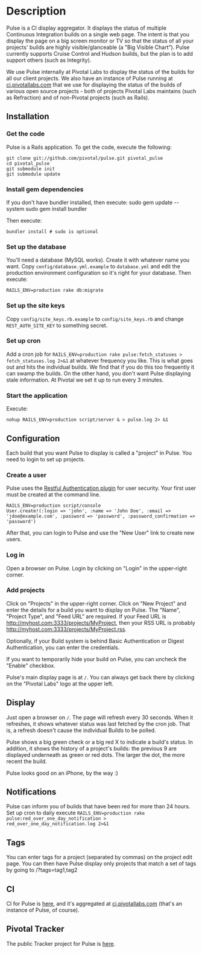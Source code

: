 Description
===========

Pulse is a CI display aggregator. It displays the status of multiple Continuous Integration builds on a single web page.
The intent is that you display the page on a big screen monitor or TV so that the status of all your projects' builds
are highly visible/glanceable (a "Big Visible Chart"). Pulse currently supports Cruise Control and Hudson builds, but the plan
is to add support others (such as Integrity).

We use Pulse internally at Pivotal Labs to display the status of the builds for all our client projects. We also have an
instance of Pulse running at [ci.pivotallabs.com](http://ci.pivotallabs.com) that we use for displaying the status of the builds of various
open source projects - both of projects Pivotal Labs maintains (such as Refraction) and of non-Pivotal projects (such as
Rails).

## Installation

### Get the code

Pulse is a Rails application. To get the code, execute the following:

    git clone git://github.com/pivotal/pulse.git pivotal_pulse
    cd pivotal_pulse
    git submodule init
    git submodule update

### Install gem dependencies

If you don't have bundler installed, then execute:
    sudo gem update --system
    sudo gem install bundler

Then execute:

    bundler install # sudo is optional

### Set up the database

You'll need a database (MySQL works). Create it with whatever name you want. Copy `config/database.yml.example` to
`database.yml` and edit the production environment configuration so it's right for your database. Then execute:

    RAILS_ENV=production rake db:migrate

### Set up the site keys

Copy `config/site_keys.rb.example` to `config/site_keys.rb` and change `REST_AUTH_SITE_KEY` to something secret.

### Set up cron

Add a cron job for `RAILS_ENV=production rake pulse:fetch_statuses > fetch_statuses.log 2>&1` at whatever frequency you
like. This is what goes out and hits the individual builds. We find that if you do this too frequently it
can swamp the builds. On the other hand, you don't want Pulse displaying stale information. At Pivotal we set it up to
run every 3 minutes.

### Start the application

Execute:

    nohup RAILS_ENV=production script/server & > pulse.log 2> &1

## Configuration

Each build that you want Pulse to display is called a "project" in Pulse. You need to login to set up projects.

### Create a user

Pulse uses the [Restful Authentication plugin](http://github.com/technoweenie/restful-authentication) for user security.
Your first user must be created at the command line.

    RAILS_ENV=production script/console
    User.create!(:login => 'john', :name => 'John Doe', :email => 'jdoe@example.com', :password => 'password', :password_confirmation => 'password')

After that, you can login to Pulse and use the "New User" link to create new users.

### Log in

Open a browser on Pulse. Login by clicking on "Login" in the upper-right corner.

### Add projects

Click on "Projects" in the upper-right corner. Click on "New Project" and enter the details for a build
you want to display on Pulse. The "Name", "Project Type", and "Feed URL" are required. If your Feed URL is
http://myhost.com:3333/projects/MyProject, then your RSS URL is probably http://myhost.com:3333/projects/MyProject.rss.

Optionally, if your Build system is behind Basic Authentication or Digest Authentication, you can enter the credentials.

If you want to temporarily hide your build on Pulse, you can uncheck the "Enable" checkbox.

Pulse's main display page is at `/`. You can always get back there by clicking on the "Pivotal Labs" logo at the upper
left.

## Display

Just open a browser on `/`. The page will refresh every 30 seconds. When it refreshes, it shows whatever status was last
fetched by the cron job. That is, a refresh doesn't cause the individual Builds to be polled.

Pulse shows a big green check or a big red X to indicate a build's status. In addition, it shows the history of a
project's builds: the previous 9 are displayed underneath as green or red dots. The larger the dot, the more recent the
build.

Pulse looks good on an iPhone, by the way :)

## Notifications

Pulse can inform you of builds that have been red for more than 24 hours. Set up cron to daily execute
`RAILS_ENV=production rake pulse:red_over_one_day_notification > red_over_one_day_notification.log 2>&1`

## Tags

You can enter tags for a project (separated by commas) on the project edit page.  You can then have Pulse display
only projects that match a set of tags by going to /?tags=tag1,tag2

## CI

CI for Pulse is [here](http://ci.pivotallabs.com:3333/builds/Pulse), and it's aggregated at [ci.pivotallabs.com](http://ci.pivotallabs.com)
(that's an instance of Pulse, of course).

## Pivotal Tracker

The public Tracker project for Pulse is [here](http://www.pivotaltracker.com/projects/2872).
